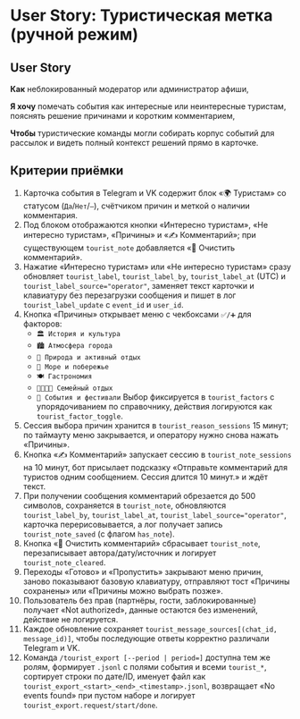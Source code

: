 # User Story: Туристическая метка (ручной режим)

## User Story

**Как** неблокированный модератор или администратор афиши,

**Я хочу** помечать события как интересные или неинтересные туристам, пояснять решение причинами и коротким комментарием,

**Чтобы** туристические команды могли собирать корпус событий для рассылок и видеть полный контекст решений прямо в карточке.

## Критерии приёмки

1. Карточка события в Telegram и VK содержит блок «🌍 Туристам» со статусом (`Да`/`Нет`/`—`), счётчиком причин и меткой о наличии комментария.
2. Под блоком отображаются кнопки «Интересно туристам», «Не интересно туристам», «Причины» и «✍️ Комментарий»; при существующем `tourist_note` добавляется «🧽 Очистить комментарий».
3. Нажатие «Интересно туристам» или «Не интересно туристам» сразу обновляет `tourist_label`, `tourist_label_by`, `tourist_label_at` (UTC) и `tourist_label_source="operator"`, заменяет текст карточки и клавиатуру без перезагрузки сообщения и пишет в лог `tourist_label_update` с `event_id` и `user_id`.
4. Кнопка «Причины» открывает меню с чекбоксами `✅/➕` для факторов:
   - `🏛️ История и культура`
   - `🏙️ Атмосфера города`
   - `🌿 Природа и активный отдых`
   - `🌊 Море и побережье`
   - `🍽️ Гастрономия`
   - `👨‍👩‍👧‍👦 Семейный отдых`
   - `🎉 События и фестивали`
   Выбор фиксируется в `tourist_factors` с упорядочиванием по справочнику, действия логируются как `tourist_factor_toggle`.
5. Сессия выбора причин хранится в `tourist_reason_sessions` 15 минут; по таймауту меню закрывается, и оператору нужно снова нажать «Причины».
6. Кнопка «✍️ Комментарий» запускает сессию в `tourist_note_sessions` на 10 минут, бот присылает подсказку «Отправьте комментарий для туристов одним сообщением. Сессия длится 10 минут.» и ждёт текст.
7. При получении сообщения комментарий обрезается до 500 символов, сохраняется в `tourist_note`, обновляются `tourist_label_by`, `tourist_label_at`, `tourist_label_source="operator"`, карточка перерисовывается, а лог получает запись `tourist_note_saved` (с флагом `has_note`).
8. Кнопка «🧽 Очистить комментарий» сбрасывает `tourist_note`, перезаписывает автора/дату/источник и логирует `tourist_note_cleared`.
9. Переходы «Готово» и «Пропустить» закрывают меню причин, заново показывают базовую клавиатуру, отправляют тост «Причины сохранены» или «Причины можно выбрать позже».
10. Пользователь без прав (партнёры, гости, заблокированные) получает «Not authorized», данные остаются без изменений, действие не логируется.
11. Каждое обновление сохраняет `tourist_message_sources[(chat_id, message_id)]`, чтобы последующие ответы корректно различали Telegram и VK.
12. Команда `/tourist_export [--period | period=]` доступна тем же ролям, формирует `.jsonl` с полями события и всеми `tourist_*`, сортирует строки по дате/ID, именует файл как `tourist_export_<start>_<end>_<timestamp>.jsonl`, возвращает «No events found» при пустом наборе и логирует `tourist_export.request/start/done`.
